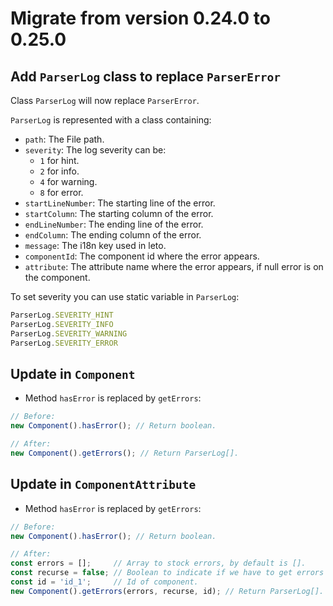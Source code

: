 # Migrate from version 0.24.0 to 0.25.0

## Add `ParserLog` class to replace `ParserError`

Class `ParserLog` will now replace `ParserError`.

`ParserLog` is represented with a class containing:
- `path`: The File path.
- `severity`: The log severity can be:
  - `1` for hint.
  - `2` for info.
  - `4` for warning.
  - `8` for error.
- `startLineNumber`: The starting line of the error.
- `startColumn`: The starting column of the error.
- `endLineNumber`: The ending line of the error.
- `endColumn`: The ending column of the error.
- `message`: The i18n key used in leto.
- `componentId`: The component id where the error appears.
- `attribute`: The attribute name where the error appears, if null error is on the component.

To set severity you can use static variable in `ParserLog`:
```js
ParserLog.SEVERITY_HINT
ParserLog.SEVERITY_INFO
ParserLog.SEVERITY_WARNING
ParserLog.SEVERITY_ERROR
```

## Update in `Component`

- Method `hasError` is replaced by `getErrors`:

```js
// Before:
new Component().hasError(); // Return boolean.

// After:
new Component().getErrors(); // Return ParserLog[].
```

## Update in `ComponentAttribute`

- Method `hasError` is replaced by `getErrors`:

```js
// Before:
new Component().hasError(); // Return boolean.

// After:
const errors = [];     // Array to stock errors, by default is [].
const recurse = false; // Boolean to indicate if we have to get errors from sub-attributes too.
const id = 'id_1';     // Id of component.
new Component().getErrors(errors, recurse, id); // Return ParserLog[].
```
